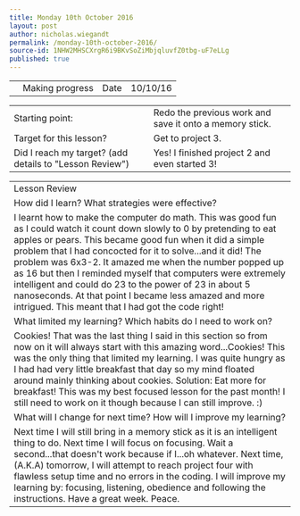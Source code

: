 ```yaml
---
title: Monday 10th October 2016
layout: post
author: nicholas.wiegandt
permalink: /monday-10th-october-2016/
source-id: 1NHW2MHSCXrgR6i9BKvSoZiMbjqluvfZ0tbg-uF7eLLg
published: true
---
```

<table>
  <tr>
    <td></td>
    <td>Making progress</td>
    <td>Date</td>
    <td>10/10/16</td>
  </tr>
</table>


<table>
  <tr>
    <td>Starting point:</td>
    <td>Redo the previous work and save it onto a memory stick.</td>
  </tr>
  <tr>
    <td>Target for this lesson?</td>
    <td>Get to project 3.</td>
  </tr>
  <tr>
    <td>Did I reach my target?
(add details to "Lesson Review")</td>
    <td>Yes! I finished project 2 and even started 3!</td>
  </tr>
</table>


<table>
  <tr>
    <td>Lesson Review</td>
  </tr>
  <tr>
    <td>How did I learn? What strategies were effective?</td>
  </tr>
  <tr>
    <td>I learnt how to make the computer do math. This was good fun as I could watch it count down slowly to 0 by pretending to eat apples or pears. This became good fun when it did a simple problem that I had concocted for it to solve...and it did! The problem was 6x3-2. It amazed me when the number popped up as 16 but then I reminded myself that computers were extremely intelligent and could do 23 to the power of 23 in about 5 nanoseconds. At that point I became less amazed and more intrigued. This meant that I had got the code right!</td>
  </tr>
  <tr>
    <td>What limited my learning? Which habits do I need to work on?</td>
  </tr>
  <tr>
    <td>Cookies!
That was the last thing I said in this section so from now on it will always start with this amazing word...Cookies! This was the only thing that limited my learning. I was quite hungry as I had had very little breakfast that day so my mind floated around mainly thinking about cookies. Solution: Eat more for breakfast! This was my best focused lesson for the past month! I still need to work on it though because I can still improve. :)</td>
  </tr>
  <tr>
    <td>What will I change for next time? How will I improve my learning?</td>
  </tr>
  <tr>
    <td>Next time I will still bring in a memory stick as it is an intelligent thing to do. Next time I will focus on focusing. Wait a second...that doesn't work because if I...oh whatever. Next time, (A.K.A) tomorrow, I will attempt to reach project four with flawless setup time and no errors in the coding. I will improve my learning by: focusing, listening, obedience and following the instructions. Have a great week. Peace.</td>
  </tr>
</table>


